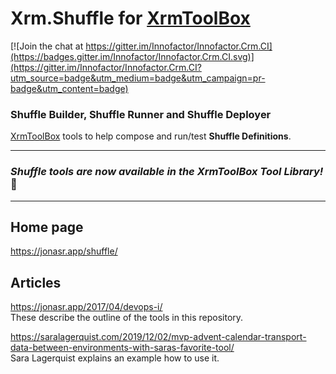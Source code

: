 # Xrm.Shuffle for [XrmToolBox](https://www.xrmtoolbox.com/)

[![Join the chat at https://gitter.im/Innofactor/Innofactor.Crm.CI](https://badges.gitter.im/Innofactor/Innofactor.Crm.CI.svg)](https://gitter.im/Innofactor/Innofactor.Crm.CI?utm_source=badge&utm_medium=badge&utm_campaign=pr-badge&utm_content=badge)

### Shuffle Builder, Shuffle Runner and Shuffle Deployer
[XrmToolBox](http://www.xrmtoolbox.com) tools to help compose and run/test **Shuffle Definitions**.

---
### *Shuffle tools are now available in the XrmToolBox Tool Library!* 🥳
---

## Home page
https://jonasr.app/shuffle/


## Articles
https://jonasr.app/2017/04/devops-i/ <br/>
These describe the outline of the tools in this repository.

https://saralagerquist.com/2019/12/02/mvp-advent-calendar-transport-data-between-environments-with-saras-favorite-tool/<br/>
Sara Lagerquist explains an example how to use it.
